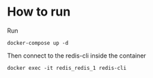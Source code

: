 # How to run

Run

```
docker-compose up -d
```

Then connect to the redis-cli inside the container

```
docker exec -it redis_redis_1 redis-cli
```